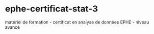 # ephe-certificat-stat-3
matériel de formation - certificat en analyse de données EPHE - niveau avancé
